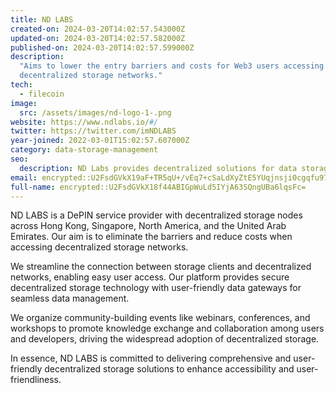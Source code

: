 ```yaml
---
title: ND LABS
created-on: 2024-03-20T14:02:57.543000Z
updated-on: 2024-03-20T14:02:57.582000Z
published-on: 2024-03-20T14:02:57.599000Z
description:
  "Aims to lower the entry barriers and costs for Web3 users accessing
  decentralized storage networks."
tech:
  - filecoin
image:
  src: /assets/images/nd-logo-1-.png
website: https://www.ndlabs.io/#/
twitter: https://twitter.com/imNDLABS
year-joined: 2022-03-01T15:02:57.607000Z
category: data-storage-management
seo:
  description: ND Labs provides decentralized solutions for data storage and management.
email: encrypted::U2FsdGVkX19aF+TR5qU+/vEq7+cSaLdXyZtE5YUqjnsji0cgqfu97Bk5f+fNYULF
full-name: encrypted::U2FsdGVkX18f44ABIGpWuLd5IYjA63SQngUBa6lqsFc=
---
```


ND LABS is a DePIN service provider with decentralized storage nodes across Hong Kong, Singapore, North America, and the United Arab Emirates. Our aim is to eliminate the barriers and reduce costs when accessing decentralized storage networks.

We streamline the connection between storage clients and decentralized networks, enabling easy user access. Our platform provides secure decentralized storage technology with user-friendly data gateways for seamless data management.

We organize community-building events like webinars, conferences, and workshops to promote knowledge exchange and collaboration among users and developers, driving the widespread adoption of decentralized storage.

In essence, ND LABS is committed to delivering comprehensive and user-friendly decentralized storage solutions to enhance accessibility and user-friendliness.
